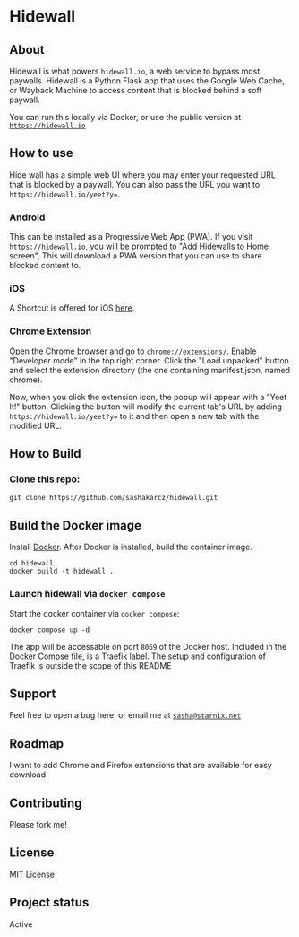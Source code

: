 # Hidewall

## About

Hidewall is what powers `hidewall.io`, a web service to bypass most paywalls. Hidewall is a Python Flask app that uses the Google Web Cache, or Wayback Machine to access content that is blocked behind a soft paywall.

You can run this locally via Docker, or use the public version at [`https://hidewall.io`](https://hidewall.io)

## How to use

Hide wall has a simple web UI where you may enter your requested URL that is blocked by a paywall. You can also pass the URL you want to `https://hidewall.io/yeet?y=`.

### Android
This can be installed as a Progressive Web App (PWA). If you visit [`https://hidewall.io`](https://hidewall.io), you will be prompted to "Add Hidewalls to Home screen". This will download a PWA version that you can use to share blocked content to.

### iOS
A Shortcut is offered for iOS [here](https://www.icloud.com/shortcuts/3d97b3293a944f8fa83ba987a8bd5a92).

### Chrome Extension
Open the Chrome browser and go to [`chrome://extensions/`](chrome://extensions/). Enable "Developer mode" in the top right corner. Click the "Load unpacked" button and select the extension directory (the one containing manifest.json, named chrome).

Now, when you click the extension icon, the popup will appear with a "Yeet It!" button. Clicking the button will modify the current tab's URL by adding `https://hidewall.io/yeet?y=` to it and then open a new tab with the modified URL.

## How to Build


### Clone this repo:

```
git clone https://github.com/sashakarcz/hidewall.git
```

## Build the Docker image
Install [Docker](https://docs.docker.com/get-docker/). After Docker is installed, build the container image.


```
cd hidewall
docker build -t hidewall .
```

### Launch hidewall via `docker compose`

Start the docker container via `docker compose`:

```
docker compose up -d
```

The app will be accessable on port `8069` of the Docker host. Included in the Docker Compse file, is a Traefik label. The setup and configuration of Traefik is outside the scope of this README

## Support
Feel free to open a bug here, or email me at [`sasha@starnix.net`](mailto:sasha@starnix.net?subject=[GitHub]%20Hidewall)

## Roadmap
I want to add Chrome and Firefox extensions that are available for easy download.

## Contributing
Please fork me!

## License
MIT License

## Project status
Active
